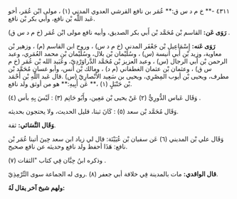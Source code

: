 ٤٣١١ -** خ م د س ق:** عُمَر بن نافع القرشي العدوي المدني (١) ، مولى ابْن عُمَر، أخو عَبد اللَّه بْن نافع، وأبي بكر بْن نافع.

**رَوَى عَن:** القاسم بْن مُحَمَّد بْن أَبي بكر الصديق، وأبيه نافع مولى ابْن عُمَر (خ م د س ق) .

**رَوَى عَنه:** إِسْمَاعِيل بْن جَعْفَر المدني (خ م د س) ، وروح ابن القاسم (م) ، وزهير بْن معاوية، وزيد بْن أَبي أنيسة (س) ، وسُلَيْمان بْن بلال، وسُلَيْمان بْن محمد العُمَري، وعبد الرحمن بْن أَبي الرجال (س) ، وعبد العزيز بْن مُحَمَّد الدَّراوَرْدِيّ، وعُبَيد الله بْن عُمَر (خ م س ق) ، وعثمان بْن عثمان الغطفاني (م د) ، ومالك بْن أنس، وأبو غسان مُحَمَّد بْن مطرف، ويحيى بْن أيوب المِصْرِي، ويحيى بن سَعِيد الأَنْصارِيّ (س) .قال عَبد اللَّهِ بْن أَحْمَد بْن حَنْبَلٍ (١) ،** عَن أَبِيهِ:** هو من أوثق ولد نافع.

وَقَال عَباس الدُّورِيُّ (٢) عَنْ يحيى بْن مَعِين، وأَبُو حَاتِم (٣) : لَيْسَ بِهِ بأس (٤) .

وَقَال مُحَمَّد بْن سعد (٥) : كَانَ ثبتا، قليل الحديث، ولا يحتجون بحديثه.

**وَقَال النَّسَائي:** ثقة.

وَقَال علي بْن المديني (٦) عَن سفيان بْن عُيَيْنَة: قال لي زياد ابن سعد حِينَ أتينا عُمَر بْن نافع: هَذَا أحفظ ولد نافع وحديثه عن نافع صحيح.

وذكره ابنُ حِبَّان فِي كتاب "الثقات (٧) .

**قال الواقدي:** مات بالمدينة فِي خلافة أبي جعفر (٨) .روى له الجماعة سوى التِّرْمِذِيّ.

**ولهم شيخ آخر يقال لَهُ:**